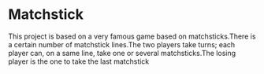 # Matchstick

This project is based on a very famous game based on matchsticks.There is a certain number of matchstick lines.The two players take turns; each player can, on a same line, take one or several matchsticks.The losing player is the one to take the last matchstick

